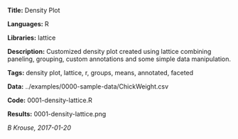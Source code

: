 **Title:** Density Plot 

**Languages:** R

**Libraries:** lattice

**Description:** Customized density plot created using lattice combining paneling, grouping, custom annotations and some simple data manipulation.

**Tags:** density plot, lattice, r, groups, means, annotated, faceted  

**Data:** ../examples/0000-sample-data/ChickWeight.csv

**Code:** 0001-density-lattice.R

**Results:** 0001-density-lattice.png

[comment]: <> (---END OF HEADER---)

*B Krouse, 2017-01-20*
  